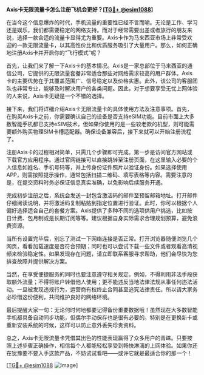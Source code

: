 **Axis卡无限流量卡怎么注册飞机会更好？[[TG💪+ @esim1088](https://t.me/s/esim1088)]**

在当今这个信息爆炸的时代，手机流量的重要性已经不言而喻。无论是工作、学习还是娱乐，我们都需要稳定的网络支持。而对于经常需要出差或者旅行的朋友来说，选择一款合适的流量卡显得尤为重要。Axis卡作为马来西亚市场上非常受欢迎的一款无限流量卡，以其高性价比和优质服务吸引了大量用户。那么，如何正确地注册Axis卡并开启你的“飞行模式”呢？

首先，让我们来了解一下Axis卡的基本情况。Axis是一家总部位于马来西亚的通信公司，它提供的无限流量套餐非常适合那些对网络需求较高的用户群体。Axis卡的主要优势在于其覆盖范围广、信号稳定以及价格实惠。此外，该公司的客服团队也非常专业，能够及时解决用户的各类问题。因此，对于想要享受无忧上网体验的人来说，Axis卡无疑是一个不错的选择。

接下来，我们将详细介绍Axis卡无限流量卡的具体使用方法及注意事项。首先，在购买Axis卡之前，你需要确认自己的设备是否支持eSIM功能。目前市面上大多数智能手机都已支持eSIM技术，但如果你使用的是一些较老款的机型，则可能需要额外购买物理SIM卡槽适配器。确保设备兼容后，接下来就可以开始注册流程了。

注册Axis卡的过程相对简单，只需几个步骤即可完成。第一步是访问官方网站或下载官方应用程序。通过官网链接可以直接跳转至注册页面，在这里输入必要的个人信息如姓名、手机号码等，并上传身份证件照片以验证身份。如果选择使用APP，则需按照提示操作，通常包括扫描二维码、填写表格等内容。需要注意的是，在提交资料时务必保证信息真实准确，以免影响后续服务开通。

完成初步注册之后，系统会发送一封包含激活码的邮件至预留邮箱地址。打开邮件仔细阅读说明，并将激活码复制粘贴到指定位置进行验证。此时，你可以根据个人偏好选择适合自己的套餐方案。Axis提供了多种不同的选项供用户挑选，比如按日计费、包月制或是长期订阅等等。建议根据自身实际需求合理规划预算，避免浪费资源。

当所有设置完毕后，别忘了测试一下网络连接是否正常。打开浏览器随便浏览几个网页，看看加载速度是否符合预期；同时也可以尝试下载一些文件或者观看高清视频来检验稳定性。如果发现存在问题，请立即联系客服寻求帮助，他们会尽快为您排查故障并提供解决方案。

当然，在享受便捷服务的同时也要注意遵守相关规定。例如，不得利用非法手段获取额外流量；不得将账户转借他人使用；更不能违反当地法律法规从事任何违法活动。一旦被发现违规行为，运营商有权终止合同甚至追究法律责任。所以请大家务必珍惜这份便利，共同维护良好的网络环境。

最后提醒大家一句：无论何时何地都要记得备份重要数据哦！虽然现在大多数智能手机都具备自动同步功能，但偶尔手动保存也是很有必要的。特别是在更换新卡或重新安装系统的时候，这样可以防止意外丢失珍贵资料。

总之，Axis卡无限流量卡凭借其出色的性能表现赢得了众多用户的青睐。只要按照上述步骤正确操作，相信每个人都能轻松享受到畅快淋漓的上网体验。如果你还在犹豫要不要入手这款产品，不妨试试看吧——或许它就是最适合你的那一个！

[[TG💪+ @esim1088](https://t.me/s/esim1088) ![Image](https://i.postimg.cc/4NQfJmqS/Snipaste-2025-05-13-00-14-12.png)]